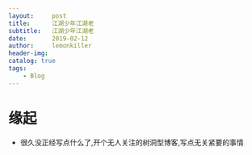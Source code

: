 ```yaml
---
layout:     post
title:      江湖少年江湖老
subtitle:   江湖少年江湖老
date:       2019-02-12
author:     lemonkiller
header-img: 
catalog: true
tags:
    - Blog
---
```


# 缘起

 - 很久没正经写点什么了,开个无人关注的树洞型博客,写点无关紧要的事情